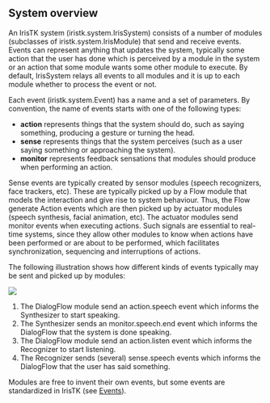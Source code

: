 ## System overview

An IrisTK system (iristk.system.IrisSystem) consists of a number of modules (subclasses of iristk.system.IrisModule) that send and receive events. Events can represent anything that updates the system, typically some action that the user has done which is perceived by a module in the system or an action that some module wants some other module to execute. By default, IrisSystem relays all events to all modules and it is up to each module whether to process the event or not.

Each event (iristk.system.Event) has a name and a set of parameters. By convention, the name of events starts with one of the following types:

* **action** represents things that the system should do, such as saying something, producing a gesture or turning the head. 
* **sense** represents things that the system perceives (such as a user saying something or approaching the system). 
* **monitor** represents feedback sensations that modules should produce when performing an action.  

Sense events are typically created by sensor modules (speech recognizers, face trackers, etc). These are typically picked up by a Flow module that models the interaction and give rise to system behaviour. Thus, the Flow generate Action events which are then picked up by actuator modules (speech synthesis, facial animation, etc). The actuator modules send monitor events when executing actions. Such signals are essential to real-time systems, since they allow other modules to know when actions have been performed or are about to be performed, which facilitates synchronization, sequencing and interruptions of actions.  

The following illustration shows how different kinds of events typically may be sent and picked up by modules:   

![](img/simpledialog.png)

1. The DialogFlow module send an action.speech event which informs the Synthesizer to start speaking.
2. The Synthesizer sends an monitor.speech.end event which informs the DialogFlow that the system is done speaking.
3. The DialogFlow module send an action.listen event which informs the Recognizer to start listening.
4. The Recognizer sends (several) sense.speech events which informs the DialogFlow that the user has said something.  

Modules are free to invent their own events, but some events are standardized in IrisTK (see [Events](events.html)).

<!--

### A simple dialogue system example

A simple dialogue system typically consists of a Recognizer a Flow and a Synthesizer. The following figure illustrates which modules send which events, and which modules are interested in them.  

![](img/simpledialog.png)

In a typical dialogue turn exchange, the following events are sent:

1. The DialogFlow module send an action.speech event which informs the Synthesizer to start speaking.
2. The Synthesizer sends an monitor.speech.end event which informs the DialogFlow that the system is done speaking.
3. The DialogFlow module send an action.listen event which informs the Recognizer to start listening.
4. The Recognizer sends (several) sense.speech events which informs the DialogFlow that the user has said something.  

### Multi-party face-to-face dialogue system example

If we want to model multi-party face-to-face interaction we might want to add a FaceTracker, a MultiPartyFlow module (which keeps track of users and the system's current focus of attention), and an animated Agent module:

![](img/multiparty.png)

Here is how a typical course of events might take place in this scenario (some monitor events have been left out for simplicity):

1. The FaceTracker tracks a user and sends a sense.body event
2. Since this user is new to the MultiPartyFlow module, it sends a sense.agent.enter event
3. The DialogFlow module decides to attend to this agent and sends an action.attend event
4. The MultiPartyFlow module sends an action.gaze event which informs the Agent module to gaze at the user
5. The DialogFlow module send an action.speech event which informs the Synthesizer to start speaking.
6. The Synthesizer sends an monitor.speech.start event with the phoneme timings which informs the Agent module to move the lips in synchronization.
7. The Synthesizer sends an monitor.speech.end event which informs the DialogFlow that the system is done speaking.
8. The DialogFlow module send an action.listen event which informs the Recognizer to start listening.
9. The Recognizer sends (several) sense.speech events which informs the DialogFlow that the user has said something.  

-->
